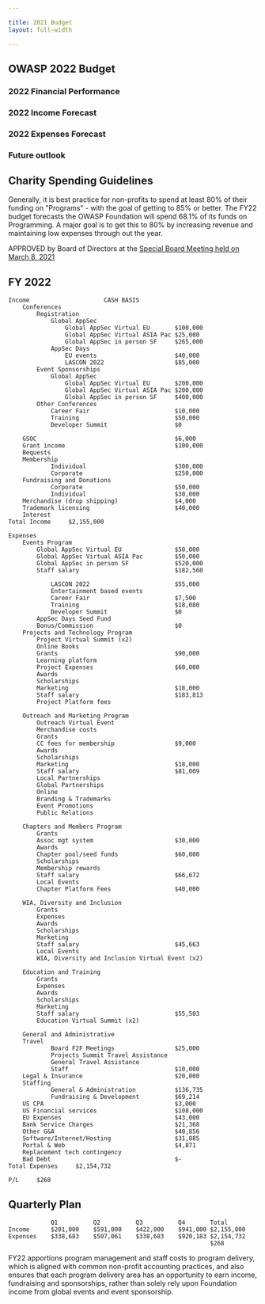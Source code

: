 ```yaml
---

title: 2021 Budget
layout: full-width

---
```


## OWASP 2022 Budget

### 2022 Financial Performance

### 2022 Income Forecast

### 2022 Expenses Forecast

### Future outlook

## Charity Spending Guidelines

Generally, it is best practice for non-profits to spend at least 80% of their funding on "Programs" - with the goal of getting to 85% or better. The FY22 budget forecasts the OWASP Foundation will spend 68.1% of its funds on Programming. A major goal is to get this to 80% by increasing revenue and maintaining low expenses through out the year.

<div id="piechart"></div>
<script type="text/javascript" src="https://www.gstatic.com/charts/loader.js"></script>

<script type="text/javascript">
// Load google charts
google.charts.load('current', {'packages':['corechart']});
google.charts.setOnLoadCallback(drawChart);

// Draw the chart and set the chart values
function drawChart() {
  var data = google.visualization.arrayToDataTable([
  ['Task', 'Expenses'],
  ['Events', 883140],
  ['G&A', 513931],
  ['Projects', 351813],
  ['Chapters', 196672],
  ['Outreach', 108009],
  ['Education', 55203],
  ['Diversity in AppSec', 45662]
   ]);

  // Optional; add a title and set the width and height of the chart
  var options = {'title':'OWASP Spending 2022', 'width':550, 'height':400};

  // Display the chart inside the <div> element with id="piechart"
  var chart = new google.visualization.PieChart(document.getElementById('piechart'));
  chart.draw(data, options);
}
</script>

APPROVED by Board of Directors at the [Special Board Meeting held on March 8, 2021](https://owasp.org/www-board/meetings-historical/202103-special-meeting.html)

## FY 2022

```
Income                     CASH BASIS
    Conferences
        Registration
            Global AppSec
                Global AppSec Virtual EU       $100,000
                Global AppSec Virtual ASIA Pac $25,000
                Global AppSec in person SF     $265,000
            AppSec Days
                EU events                      $40,000
                LASCON 2022                    $85,000
        Event Sponsorships
            Global AppSec
                Global AppSec Virtual EU       $200,000
                Global AppSec Virtual ASIA Pac $200,000
                Global AppSec in person SF     $400,000
        Other Conferences
            Career Fair                        $10,000
            Training                           $50,000
            Developer Summit                   $0

    GSOC                                       $6,000
    Grant income                               $100,000
    Bequests
    Membership
            Individual                         $300,000
            Corporate                          $250,000
    Fundraising and Donations
            Corporate                          $50,000
            Individual                         $30,000
    Merchandise (drop shipping)                $4,000
    Trademark licensing                        $40,000
    Interest
Total Income     $2,155,000

Expenses
    Events Program
        Global AppSec Virtual EU               $50,000
        Global AppSec Virtual ASIA Pac         $50,000
        Global AppSec in person SF             $520,000
        Staff salary                           $182,560

            LASCON 2022                        $55,000
            Entertainment based events
            Career Fair                        $7,500
            Training                           $18,080
            Developer Summit                   $0
        AppSec Days Seed Fund
        Bonus/Commission                       $0
    Projects and Technology Program
        Project Virtual Summit (x2)
        Online Books
        Grants                                 $90,000
        Learning platform
        Project Expenses                       $60,000
        Awards
        Scholarships
        Marketing                              $18,000
        Staff salary                           $183,813
        Project Platform fees

    Outreach and Marketing Program
        Outreach Virtual Event
        Merchandise costs
        Grants
        CC fees for membership                 $9,000
        Awards
        Scholarships
        Marketing                              $18,000
        Staff salary                           $81,009
        Local Partnerships
        Global Partnerships
        Online
        Branding & Trademarks
        Event Promotions
        Public Relations

    Chapters and Members Program
        Grants
        Assoc mgt system                       $30,000
        Awards
        Chapter pool/seed funds                $60,000
        Scholarships
        Membership rewards
        Staff salary                           $66,672
        Local Events
        Chapter Platform Fees                  $40,000

    WIA, Diversity and Inclusion
        Grants
        Expenses
        Awards
        Scholarships
        Marketing
        Staff salary                           $45,663
        Local Events
        WIA, Diversity and Inclusion Virtual Event (x2)

    Education and Training
        Grants
        Expenses
        Awards
        Scholarships
        Marketing
        Staff salary                           $55,503
        Education Virtual Summit (x2)

    General and Administrative
    Travel
            Board F2F Meetings                 $25,000
            Projects Summit Travel Assistance
            General Travel Assistance
            Staff                              $10,000
    Legal & Insurance                          $20,000
    Staffing
            General & Administration           $136,735
            Fundraising & Development          $69,214
    US CPA                                     $3,000
    US Financial services                      $108,000
    EU Expenses                                $43,000
    Bank Service Charges                       $21,368
    Other G&A                                  $40,856
    Software/Internet/Hosting                  $31,885
    Portal & Web                               $4,871
    Replacement tech contingency
    Bad Debt                                   $-
Total Expenses     $2,154,732

P/L     $268
```

## Quarterly Plan

```
            Q1          Q2          Q3          Q4       Total
Income      $201,000    $591,000    $422,000    $941,000 $2,155,000
Expenses    $338,683    $507,061    $338,683    $920,183 $2,154,732
                                                         $268
```

FY22 apportions program management and staff costs to program delivery, which is aligned with common non-profit accounting practices, and also ensures that each program delivery area has an opportunity to earn income, fundraising and sponsorships, rather than solely rely upon Foundation income from global events and event sponsorship.
